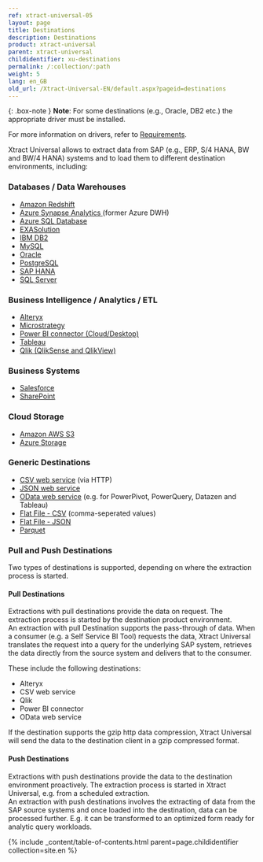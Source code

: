 ```yaml
---
ref: xtract-universal-05
layout: page
title: Destinations
description: Destinations
product: xtract-universal
parent: xtract-universal
childidentifier: xu-destinations
permalink: /:collection/:path
weight: 5
lang: en_GB
old_url: /Xtract-Universal-EN/default.aspx?pageid=destinations
---
```


{: .box-note }
**Note**: For some destinations (e.g., Oracle, DB2 etc.) the appropriate driver must be installed. 

For more information on drivers, refer to [Requirements](./introduction/requirements).

Xtract Universal allows to extract data from SAP (e.g., ERP, S/4 HANA, BW and BW/4 HANA) systems and to load them to different destination environments, including:  

### Databases / Data Warehouses

- [Amazon Redshift](./xu-destinations/amzon-redshift) 
- [Azure Synapse Analytics ](./xu-destinations/azure-dwh) (former Azure DWH)
- [Azure SQL Database](./xu-destinations/microsoft-sql-server) 
- [EXASolution](./xu-destinations/exasol) 
- [IBM DB2](./xu-destinations/ibm-db2) 
- [MySQL](./xu-destinations/mysql) 
- [Oracle](./xu-destinations/oracle) 
- [PostgreSQL](./xu-destinations/postgreSQL)
- [SAP HANA](./xu-destinations/sap-hana) 
- [SQL Server](./xu-destinations/microsoft-sql-server) 


### Business Intelligence / Analytics / ETL

- [Alteryx](./xu-destinations/alteryx) 
- [Microstrategy](./xu-destinations/microstrategy)
- [Power BI connector (Cloud/Desktop)](./xu-destinations/Power-BI-Connector) 
- [Tableau](./xu-destinations/tableau) 
- [Qlik (QlikSense and QlikView)](./xu-destinations/qliksense-qlikview) 

### Business Systems

- [Salesforce](./xu-destinations/salesforce) 
- [SharePoint](./xu-destinations/sharepoint) 

### Cloud Storage

- [Amazon AWS S3](./xu-destinations/amazon-aws-s3)
- [Azure Storage](./xu-destinations/azure-storage) 

### Generic Destinations

- [CSV web service](./xu-destinations/csv-via-http) (via HTTP)
- [JSON web service](./xu-destinations/json-via-http)
- [OData web service](./xu-destinations/odata)  (e.g. for PowerPivot, PowerQuery, Datazen and Tableau)      
- [Flat File - CSV](./xu-destinations/csv-flat-file)  (comma-seperated values)
- [Flat File - JSON](./xu-destinations/json-flat-file)
- [Parquet](./xu-destinations/parquet)
            
            
### Pull and Push Destinations

Two types of destinations is supported, depending on where the extraction process is started.  

#### Pull Destinations

Extractions with pull destinations provide the data on request. The extraction process is started by the destination product environment. <br>
An extraction with  pull Destination supports the pass-through of data. When a consumer (e.g. a Self Service BI Tool) requests the data, 
Xtract Universal translates the request into a query for the underlying SAP system, retrieves the data directly from the source system and delivers that to the consumer.

These include the following destinations: 
- Alteryx
- CSV web service
- Qlik
- Power BI connector
- OData web service

If the destination supports the gzip http data compression, Xtract Universal will send the data to the destination client in a gzip compressed format.
           

#### Push Destinations

Extractions with push destinations provide the data to the destination environment proactively. The extraction process is started in Xtract Universal, e.g. from a scheduled extraction. <br>
An extraction with push destinations involves the extracting of data from the SAP source systems and once loaded into the destination, data can be processed further. E.g. it can be transformed to an optimized form ready for analytic query workloads.


{% include _content/table-of-contents.html parent=page.childidentifier collection=site.en %}

